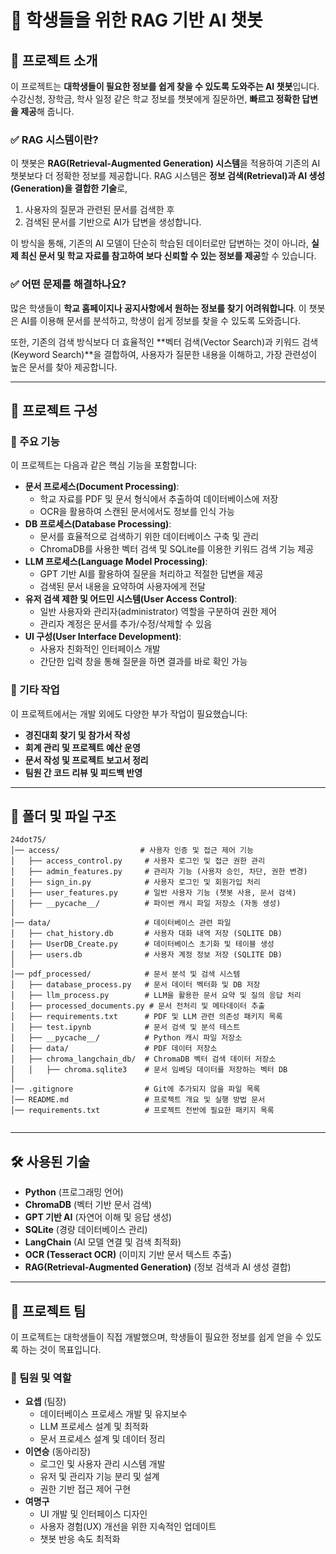 # 📌 학생들을 위한 RAG 기반 AI 챗봇

## 🚀 프로젝트 소개
이 프로젝트는 **대학생들이 필요한 정보를 쉽게 찾을 수 있도록 도와주는 AI 챗봇**입니다. 
수강신청, 장학금, 학사 일정 같은 학교 정보를 챗봇에게 질문하면, **빠르고 정확한 답변을 제공**해 줍니다. 

### ✅ RAG 시스템이란?
이 챗봇은 **RAG(Retrieval-Augmented Generation) 시스템**을 적용하여 기존의 AI 챗봇보다 더 정확한 정보를 제공합니다. 
RAG 시스템은 **정보 검색(Retrieval)과 AI 생성(Generation)을 결합한 기술**로, 
1) 사용자의 질문과 관련된 문서를 검색한 후 
2) 검색된 문서를 기반으로 AI가 답변을 생성합니다.

이 방식을 통해, 기존의 AI 모델이 단순히 학습된 데이터로만 답변하는 것이 아니라, 
**실제 최신 문서 및 학교 자료를 참고하여 보다 신뢰할 수 있는 정보를 제공**할 수 있습니다.

### ✅ 어떤 문제를 해결하나요?
많은 학생들이 **학교 홈페이지나 공지사항에서 원하는 정보를 찾기 어려워합니다**. 
이 챗봇은 AI를 이용해 문서를 분석하고, 학생이 쉽게 정보를 찾을 수 있도록 도와줍니다. 

또한, 기존의 검색 방식보다 더 효율적인 **벡터 검색(Vector Search)과 키워드 검색(Keyword Search)**을 결합하여, 
사용자가 질문한 내용을 이해하고, 가장 관련성이 높은 문서를 찾아 제공합니다. 

---

## 📂 프로젝트 구성
### 🔹 주요 기능
이 프로젝트는 다음과 같은 핵심 기능을 포함합니다:
- **문서 프로세스(Document Processing)**: 
  - 학교 자료를 PDF 및 문서 형식에서 추출하여 데이터베이스에 저장 
  - OCR을 활용하여 스캔된 문서에서도 정보를 인식 가능
- **DB 프로세스(Database Processing)**:
  - 문서를 효율적으로 검색하기 위한 데이터베이스 구축 및 관리
  - ChromaDB를 사용한 벡터 검색 및 SQLite를 이용한 키워드 검색 기능 제공
- **LLM 프로세스(Language Model Processing)**:
  - GPT 기반 AI를 활용하여 질문을 처리하고 적절한 답변을 제공
  - 검색된 문서 내용을 요약하여 사용자에게 전달
- **유저 검색 제한 및 어드민 시스템(User Access Control)**:
  - 일반 사용자와 관리자(administrator) 역할을 구분하여 권한 제어
  - 관리자 계정은 문서를 추가/수정/삭제할 수 있음
- **UI 구성(User Interface Development)**:
  - 사용자 친화적인 인터페이스 개발
  - 간단한 입력 창을 통해 질문을 하면 결과를 바로 확인 가능

### 🔹 기타 작업
이 프로젝트에서는 개발 외에도 다양한 부가 작업이 필요했습니다:
- **경진대회 찾기 및 참가서 작성**
- **회계 관리 및 프로젝트 예산 운영**
- **문서 작성 및 프로젝트 보고서 정리**
- **팀원 간 코드 리뷰 및 피드백 반영**

---

## 📂 폴더 및 파일 구조
```
24dot75/
│── access/                  # 사용자 인증 및 접근 제어 기능
│   ├── access_control.py     # 사용자 로그인 및 접근 권한 관리
│   ├── admin_features.py     # 관리자 기능 (사용자 승인, 차단, 권한 변경)
│   ├── sign_in.py            # 사용자 로그인 및 회원가입 처리
│   ├── user_features.py      # 일반 사용자 기능 (챗봇 사용, 문서 검색)
│   ├── __pycache__/          # 파이썬 캐시 파일 저장소 (자동 생성)
│
│── data/                     # 데이터베이스 관련 파일
│   ├── chat_history.db       # 사용자 대화 내역 저장 (SQLITE DB)
│   ├── UserDB_Create.py      # 데이터베이스 초기화 및 테이블 생성
│   ├── users.db              # 사용자 계정 정보 저장 (SQLITE DB)
│
│── pdf_processed/            # 문서 분석 및 검색 시스템
│   ├── database_process.py   # 문서 데이터 벡터화 및 DB 저장
│   ├── llm_process.py        # LLM을 활용한 문서 요약 및 질의 응답 처리
│   ├── processed_documents.py # 문서 전처리 및 메타데이터 추출
│   ├── requirements.txt      # PDF 및 LLM 관련 의존성 패키지 목록
│   ├── test.ipynb            # 문서 검색 및 분석 테스트
│   ├── __pycache__/          # Python 캐시 파일 저장소
│   ├── data/                 # PDF 데이터 저장소
│   ├── chroma_langchain_db/  # ChromaDB 벡터 검색 데이터 저장소
│   │   ├── chroma.sqlite3    # 문서 임베딩 데이터를 저장하는 벡터 DB
│
│── .gitignore                # Git에 추가되지 않을 파일 목록
│── README.md                 # 프로젝트 개요 및 실행 방법 문서
│── requirements.txt          # 프로젝트 전반에 필요한 패키지 목록


```

---

## 🛠️ 사용된 기술
- **Python** (프로그래밍 언어)
- **ChromaDB** (벡터 기반 문서 검색)
- **GPT 기반 AI** (자연어 이해 및 응답 생성)
- **SQLite** (경량 데이터베이스 관리)
- **LangChain** (AI 모델 연결 및 검색 최적화)
- **OCR (Tesseract OCR)** (이미지 기반 문서 텍스트 추출)
- **RAG(Retrieval-Augmented Generation)** (정보 검색과 AI 생성 결합)

---

## 👥 프로젝트 팀
이 프로젝트는 대학생들이 직접 개발했으며, 학생들이 필요한 정보를 쉽게 얻을 수 있도록 하는 것이 목표입니다.

### 🔹 팀원 및 역할
- **요셉** (팀장)
  - 데이터베이스 프로세스 개발 및 유지보수
  - LLM 프로세스 설계 및 최적화
  - 문서 프로세스 설계 및 데이터 정리
- **이연승** (동아리장)
  - 로그인 및 사용자 관리 시스템 개발
  - 유저 및 관리자 기능 분리 및 설계
  - 권한 기반 접근 제어 구현
- **여명구**
  - UI 개발 및 인터페이스 디자인
  - 사용자 경험(UX) 개선을 위한 지속적인 업데이트
  - 챗봇 반응 속도 최적화
